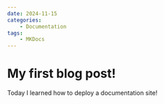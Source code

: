 ```yaml
---
date: 2024-11-15
categories:
    - Documentation
tags:
    - MKDocs
---
```


# My first blog post!

Today I learned how to deploy a documentation site!